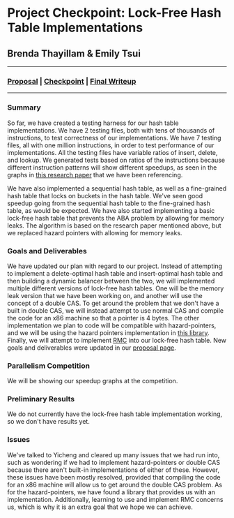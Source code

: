 # Project Checkpoint: Lock-Free Hash Table Implementations
## Brenda Thayillam & Emily Tsui

---

### [Proposal](https://emilytsui.github.io/ParaHash) | [Checkpoint](https://emilytsui.github.io/ParaHash/checkpoint) | [Final Writeup](https://emilytsui.github.io/ParaHash/final)

---

### Summary
So far, we have created a testing harness for our hash table implementations. We have 2 testing files, both with tens of thousands of instructions, to test correctness of our implementations. We have 7 testing files, all with one million instructions, in order to test performance of our implementations. All the testing files have variable ratios of insert, delete, and lookup. We generated tests based on ratios of the instructions because different instruction patterns will show different speedups, as seen in the graphs in [this research paper](http://www.research.ibm.com/people/m/michael/spaa-2002.pdf) that we have been referencing.

We have also implemented a sequential hash table, as well as a fine-grained hash table that locks on buckets in the hash table. We've seen good speedup going from the sequential hash table to the fine-grained hash table, as would be expected. We have also started implementing a basic lock-free hash table that prevents the ABA problem by allowing for memory leaks. The algorithm is based on the research paper mentioned above, but we replaced hazard pointers with allowing for memory leaks.

### Goals and Deliverables
We have updated our plan with regard to our project. Instead of attempting to implement a delete-optimal hash table and insert-optimal hash table and then building a dynamic balancer between the two, we will implemented multiple different versions of lock-free hash tables. One will be the memory leak version that we have been working on, and another will use the concept of a double CAS. To get around the problem that we don't have a built in double CAS, we will instead attempt to use normal CAS and compile the code for an x86 machine so that a pointer is 4 bytes. The other implementation we plan to code will be compatible with hazard-pointers, and we will be using the hazard pointers implementation in [this library](https://github.com/khizmax/libcds). Finally, we will attempt to implement [RMC](http://www.cs.cmu.edu/~crary/papers/2015/rmc.pdf) into our lock-free hash table. New goals and deliverables were updated in our [proposal page](https://emilytsui.github.io/ParaHash).

### Parallelism Competition
We will be showing our speedup graphs at the competition.

### Preliminary Results
We do not currently have the lock-free hash table implementation working, so we don't have results yet.

### Issues
We've talked to Yicheng and cleared up many issues that we had run into, such as wondering if we had to implement hazard-pointers or double CAS because there aren't built-in implementations of either of these. However, these issues have been mostly resolved, provided that compiling the code for an x86 machine will allow us to get around the double CAS problem. As for the hazard-pointers, we have found a library that provides us with an implementation. Additionally, learning to use and implement RMC concerns us, which is why it is an extra goal that we hope we can achieve.
